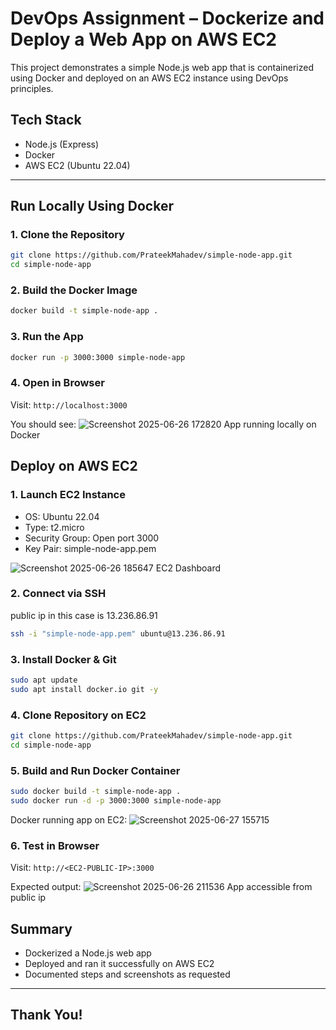 # DevOps Assignment – Dockerize and Deploy a Web App on AWS EC2

This project demonstrates a simple Node.js web app that is containerized using Docker and deployed on an AWS EC2 instance using DevOps principles.


## Tech Stack

- Node.js (Express)
- Docker
- AWS EC2 (Ubuntu 22.04)

---

## Run Locally Using Docker

### 1. Clone the Repository
```bash
git clone https://github.com/PrateekMahadev/simple-node-app.git
cd simple-node-app
```

### 2. Build the Docker Image
```bash
docker build -t simple-node-app .
```

### 3. Run the App
```bash
docker run -p 3000:3000 simple-node-app
```

### 4. Open in Browser

Visit: `http://localhost:3000`

You should see:
![Screenshot 2025-06-26 172820](https://github.com/user-attachments/assets/2c1ec333-ac13-46e0-a6ee-7b7b8a10382e)
App running locally on Docker

## Deploy on AWS EC2

### 1. Launch EC2 Instance

- OS: Ubuntu 22.04  
- Type: t2.micro  
- Security Group: Open port 3000  
- Key Pair: simple-node-app.pem

![Screenshot 2025-06-26 185647](https://github.com/user-attachments/assets/c2dcc389-58c8-4a7b-9cc4-df9c09093bad)
EC2 Dashboard


### 2. Connect via SSH
public ip in this case is 13.236.86.91
```bash
ssh -i "simple-node-app.pem" ubuntu@13.236.86.91
```

### 3. Install Docker & Git
```bash
sudo apt update
sudo apt install docker.io git -y
```
### 4. Clone Repository on EC2
```bash
git clone https://github.com/PrateekMahadev/simple-node-app.git
cd simple-node-app
```
### 5. Build and Run Docker Container
```bash
sudo docker build -t simple-node-app .
sudo docker run -d -p 3000:3000 simple-node-app
```
Docker running app on EC2:
![Screenshot 2025-06-27 155715](https://github.com/user-attachments/assets/7189b40e-18a0-4cb0-9d8d-bdd14397182a)


### 6. Test in Browser

Visit: `http://<EC2-PUBLIC-IP>:3000`

Expected output:
![Screenshot 2025-06-26 211536](https://github.com/user-attachments/assets/4b2e766d-5220-4398-93fd-f2740fddaa3f)
App accessible from public ip

## Summary

- Dockerized a Node.js web app  
- Deployed and ran it successfully on AWS EC2  
- Documented steps and screenshots as requested

---

## Thank You!

